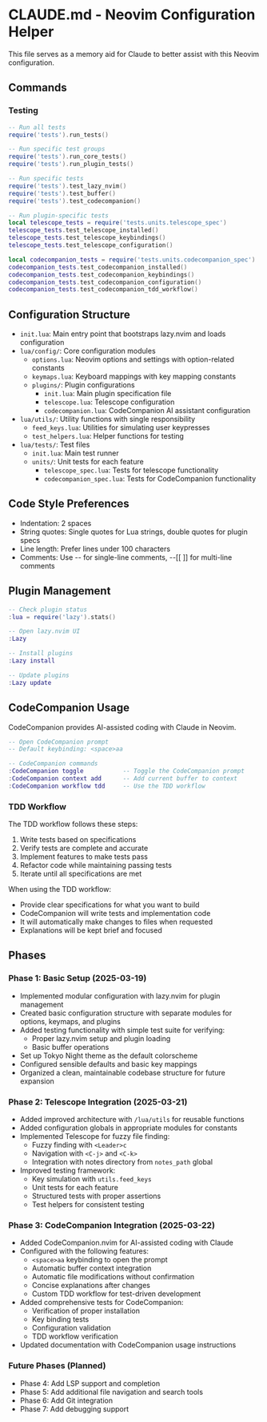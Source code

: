 # CLAUDE.md - Neovim Configuration Helper

This file serves as a memory aid for Claude to better assist with this Neovim configuration.

## Commands

### Testing

```lua
-- Run all tests
require('tests').run_tests()

-- Run specific test groups
require('tests').run_core_tests()
require('tests').run_plugin_tests()

-- Run specific tests
require('tests').test_lazy_nvim()
require('tests').test_buffer()
require('tests').test_codecompanion()

-- Run plugin-specific tests
local telescope_tests = require('tests.units.telescope_spec')
telescope_tests.test_telescope_installed()
telescope_tests.test_telescope_keybindings()
telescope_tests.test_telescope_configuration()

local codecompanion_tests = require('tests.units.codecompanion_spec')
codecompanion_tests.test_codecompanion_installed()
codecompanion_tests.test_codecompanion_keybindings()
codecompanion_tests.test_codecompanion_configuration()
codecompanion_tests.test_codecompanion_tdd_workflow()
```

## Configuration Structure

- `init.lua`: Main entry point that bootstraps lazy.nvim and loads configuration
- `lua/config/`: Core configuration modules
  - `options.lua`: Neovim options and settings with option-related constants
  - `keymaps.lua`: Keyboard mappings with key mapping constants
  - `plugins/`: Plugin configurations
    - `init.lua`: Main plugin specification file
    - `telescope.lua`: Telescope configuration
    - `codecompanion.lua`: CodeCompanion AI assistant configuration
- `lua/utils/`: Utility functions with single responsibility
  - `feed_keys.lua`: Utilities for simulating user keypresses
  - `test_helpers.lua`: Helper functions for testing
- `lua/tests/`: Test files  
  - `init.lua`: Main test runner
  - `units/`: Unit tests for each feature
    - `telescope_spec.lua`: Tests for telescope functionality
    - `codecompanion_spec.lua`: Tests for CodeCompanion functionality

## Code Style Preferences

- Indentation: 2 spaces
- String quotes: Single quotes for Lua strings, double quotes for plugin specs
- Line length: Prefer lines under 100 characters
- Comments: Use -- for single-line comments, --[[ ]] for multi-line comments

## Plugin Management

```lua
-- Check plugin status
:lua = require('lazy').stats()

-- Open lazy.nvim UI
:Lazy

-- Install plugins
:Lazy install

-- Update plugins
:Lazy update
```

## CodeCompanion Usage

CodeCompanion provides AI-assisted coding with Claude in Neovim.

```lua
-- Open CodeCompanion prompt
-- Default keybinding: <space>aa

-- CodeCompanion commands
:CodeCompanion toggle           -- Toggle the CodeCompanion prompt
:CodeCompanion context add      -- Add current buffer to context
:CodeCompanion workflow tdd     -- Use the TDD workflow
```

### TDD Workflow

The TDD workflow follows these steps:
1. Write tests based on specifications
2. Verify tests are complete and accurate
3. Implement features to make tests pass
4. Refactor code while maintaining passing tests
5. Iterate until all specifications are met

When using the TDD workflow:
- Provide clear specifications for what you want to build
- CodeCompanion will write tests and implementation code
- It will automatically make changes to files when requested
- Explanations will be kept brief and focused

## Phases

### Phase 1: Basic Setup (2025-03-19)

- Implemented modular configuration with lazy.nvim for plugin management
- Created basic configuration structure with separate modules for options, keymaps, and plugins
- Added testing functionality with simple test suite for verifying:
  - Proper lazy.nvim setup and plugin loading
  - Basic buffer operations
- Set up Tokyo Night theme as the default colorscheme
- Configured sensible defaults and basic key mappings
- Organized a clean, maintainable codebase structure for future expansion

### Phase 2: Telescope Integration (2025-03-21)

- Added improved architecture with `/lua/utils` for reusable functions
- Added configuration globals in appropriate modules for constants
- Implemented Telescope for fuzzy file finding:
  - Fuzzy finding with `<Leader>c` 
  - Navigation with `<C-j>` and `<C-k>`
  - Integration with notes directory from `notes_path` global
- Improved testing framework:
  - Key simulation with `utils.feed_keys`
  - Unit tests for each feature
  - Structured tests with proper assertions
  - Test helpers for consistent testing

### Phase 3: CodeCompanion Integration (2025-03-22)

- Added CodeCompanion.nvim for AI-assisted coding with Claude
- Configured with the following features:
  - `<space>aa` keybinding to open the prompt
  - Automatic buffer context integration
  - Automatic file modifications without confirmation
  - Concise explanations after changes
  - Custom TDD workflow for test-driven development
- Added comprehensive tests for CodeCompanion:
  - Verification of proper installation
  - Key binding tests
  - Configuration validation
  - TDD workflow verification
- Updated documentation with CodeCompanion usage instructions

### Future Phases (Planned)

- Phase 4: Add LSP support and completion
- Phase 5: Add additional file navigation and search tools 
- Phase 6: Add Git integration
- Phase 7: Add debugging support